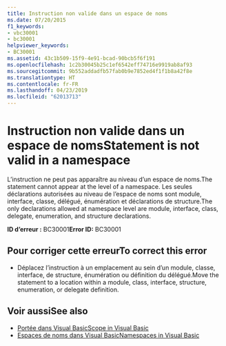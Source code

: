 ```yaml
---
title: Instruction non valide dans un espace de noms
ms.date: 07/20/2015
f1_keywords:
- vbc30001
- bc30001
helpviewer_keywords:
- BC30001
ms.assetid: 43c1b509-15f9-4e91-bcad-90bcb5f6f191
ms.openlocfilehash: 1c2b30045b25c1ef6542eff74716e9919ab8af93
ms.sourcegitcommit: 9b552addadfb57fab0b9e7852ed4f1f1b8a42f8e
ms.translationtype: HT
ms.contentlocale: fr-FR
ms.lasthandoff: 04/23/2019
ms.locfileid: "62013713"
---
```

# <a name="statement-is-not-valid-in-a-namespace"></a><span data-ttu-id="80098-102">Instruction non valide dans un espace de noms</span><span class="sxs-lookup"><span data-stu-id="80098-102">Statement is not valid in a namespace</span></span>
<span data-ttu-id="80098-103">L’instruction ne peut pas apparaître au niveau d’un espace de noms.</span><span class="sxs-lookup"><span data-stu-id="80098-103">The statement cannot appear at the level of a namespace.</span></span> <span data-ttu-id="80098-104">Les seules déclarations autorisées au niveau de l’espace de noms sont module, interface, classe, délégué, énumération et déclarations de structure.</span><span class="sxs-lookup"><span data-stu-id="80098-104">The only declarations allowed at namespace level are module, interface, class, delegate, enumeration, and structure declarations.</span></span>  
  
 <span data-ttu-id="80098-105">**ID d’erreur :** BC30001</span><span class="sxs-lookup"><span data-stu-id="80098-105">**Error ID:** BC30001</span></span>  
  
## <a name="to-correct-this-error"></a><span data-ttu-id="80098-106">Pour corriger cette erreur</span><span class="sxs-lookup"><span data-stu-id="80098-106">To correct this error</span></span>  
  
- <span data-ttu-id="80098-107">Déplacez l’instruction à un emplacement au sein d’un module, classe, interface, de structure, énumération ou définition du délégué.</span><span class="sxs-lookup"><span data-stu-id="80098-107">Move the statement to a location within a module, class, interface, structure, enumeration, or delegate definition.</span></span>  
  
## <a name="see-also"></a><span data-ttu-id="80098-108">Voir aussi</span><span class="sxs-lookup"><span data-stu-id="80098-108">See also</span></span>

- [<span data-ttu-id="80098-109">Portée dans Visual Basic</span><span class="sxs-lookup"><span data-stu-id="80098-109">Scope in Visual Basic</span></span>](../../../visual-basic/programming-guide/language-features/declared-elements/scope.md)
- [<span data-ttu-id="80098-110">Espaces de noms dans Visual Basic</span><span class="sxs-lookup"><span data-stu-id="80098-110">Namespaces in Visual Basic</span></span>](../../../visual-basic/programming-guide/program-structure/namespaces.md)
